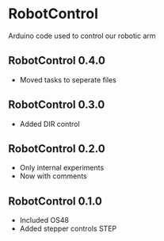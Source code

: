 # RobotControl
Arduino code used to control our robotic arm

## RobotControl 0.4.0
* Moved tasks to seperate files

## RobotControl 0.3.0
* Added DIR control

## RobotControl 0.2.0
* Only internal experiments
* Now with comments

## RobotControl 0.1.0
* Included OS48
* Added stepper controls STEP